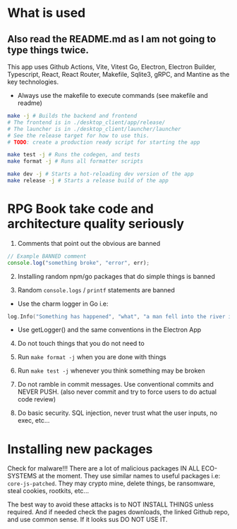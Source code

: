 # What is used

## Also read the README.md as I am not going to type things twice.

This app uses Github Actions, Vite, Vitest Go, Electron, Electron Builder, Typescript, React, React Router, Makefile, Sqlite3, gRPC, and Mantine as the key technologies.

- Always use the makefile to execute commands (see makefile and readme)

```sh
make -j # Builds the backend and frontend
# The frontend is in ./desktop_client/app/release/
# The launcher is in ./desktop_client/launcher/launcher
# See the release target for how to use this.
# TODO: create a production ready script for starting the app

make test -j # Runs the codegen, and tests
make format -j # Runs all formatter scripts

make dev -j # Starts a hot-reloading dev version of the app
make release -j # Starts a release build of the app
```

# RPG Book take code and architecture quality seriously

1. Comments that point out the obvious are banned

```js
// Example BANNED comment
console.log("something broke", "error", err);
```

2. Installing random npm/go packages that do simple things is banned

3. Random `console.logs` / `printf` statements are banned

- Use the charm logger in Go i.e:

```go
log.Info("Something has happened", "what", "a man fell into the river in lego city", "when", time.Now())
```

- Use getLogger() and the same conventions in the Electron App

4. Do not touch things that you do not need to

5. Run `make format -j` when you are done with things

6. Run `make test -j` whenever you think something may be broken

7. Do not ramble in commit messages. Use conventional commits and NEVER PUSH. (also never commit and try to force users to do actual code review)

8. Do basic security. SQL injection, never trust what the user inputs, no exec, etc...

# Installing new packages

Check for malware!!! There are a lot of malicious packages IN ALL ECO-SYSTEMS at the moment. They use similar names to useful packages i.e: `core-js-patched`. They may crypto mine, delete things, be ransomware, steal cookies, rootkits, etc...

The best way to avoid these attacks is to NOT INSTALL THINGS unless required. And if needed check the pages downloads, the linked Github repo, and use common sense. If it looks sus DO NOT USE IT.
